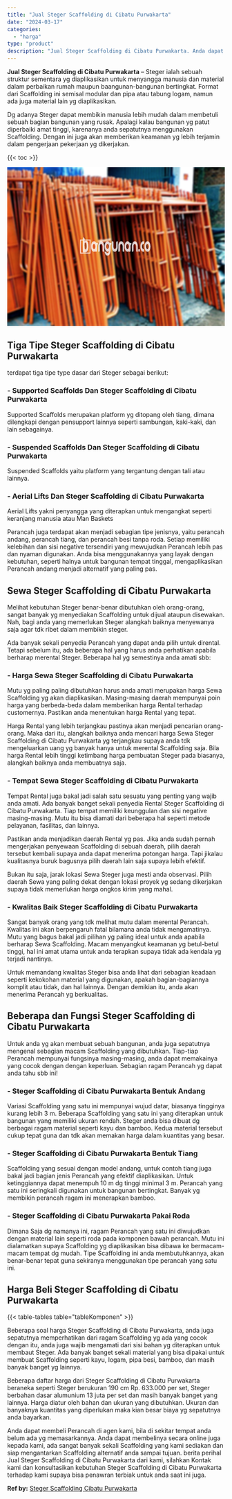 ```yaml
---
title: "Jual Steger Scaffolding di Cibatu Purwakarta"
date: "2024-03-17"
categories: 
  - "harga"
type: "product"
description: "Jual Steger Scaffolding di Cibatu Purwakarta. Anda dapat membeli Perancah di agen kami, bila di sekitar tempat anda belum ada yg memasarkannya. Anda dapat me..."
---
```


**Jual Steger Scaffolding di Cibatu Purwakarta** – Steger ialah sebuah struktur sementara yg diaplikasikan untuk menyangga manusia dan material dalam perbaikan rumah maupun baangunan-bangunan bertingkat. Format dari Scaffolding ini semisal modular dan pipa atau tabung logam, namun ada juga material lain yg diaplikasikan.

Dg adanya Steger dapat membikin manusia lebih mudah dalam membetuli sebuah bagian bangunan yang rusak. Apalagi kalau bangunan yg patut diperbaiki amat tinggi, karenanya anda sepatutnya menggunakan Scaffolding. Dengan ini juga akan memberikan keamanan yg lebih terjamin dalam pengerjaan pekerjaan yg dikerjakan.

{{< toc >}}

![Jual Steger Scaffolding di Cibatu Purwakarta](/images/sewa-scaffolding-steger-06.png)

## Tiga Tipe Steger Scaffolding di Cibatu Purwakarta

terdapat tiga tipe type dasar dari Steger sebagai berikut:

### \- Supported Scaffolds Dan Steger Scaffolding di Cibatu Purwakarta

Supported Scaffolds merupakan platform yg ditopang oleh tiang, dimana dilengkapi dengan pensupport lainnya seperti sambungan, kaki-kaki, dan lain sebagainya.

### \- Suspended Scaffolds Dan Steger Scaffolding di Cibatu Purwakarta

Suspended Scaffolds yaitu platform yang tergantung dengan tali atau lainnya.

### \- Aerial Lifts Dan Steger Scaffolding di Cibatu Purwakarta

Aerial Lifts yakni penyangga yang diterapkan untuk mengangkat seperti keranjang manusia atau Man Baskets

Perancah juga terdapat akan menjadi sebagian tipe jenisnya, yaitu perancah andang, perancah tiang, dan perancah besi tanpa roda. Setiap memiliki kelebihan dan sisi negative tersendiri yang mewujudkan Perancah lebih pas dan nyaman digunakan. Anda bisa menggunakannya yang layak dengan kebutuhan, seperti halnya untuk bangunan tempat tinggal, mengaplikasikan Perancah andang menjadi alternatif yang paling pas.

## Sewa Steger Scaffolding di Cibatu Purwakarta

Melihat kebutuhan Steger benar-benar dibutuhkan oleh orang-orang, sangat banyak yg menyediakan Scaffolding untuk dijual ataupun disewakan. Nah, bagi anda yang memerlukan Steger alangkah baiknya menyewanya saja agar tdk ribet dalam membikin steger.

Ada banyak sekali penyedia Perancah yang dapat anda pilih untuk dirental. Tetapi sebelum itu, ada beberapa hal yang harus anda perhatikan apabila berharap merental Steger. Beberapa hal yg semestinya anda amati sbb:

### \- Harga Sewa Steger Scaffolding di Cibatu Purwakarta

Mutu yg paling paling dibutuhkan harus anda amati merupakan harga Sewa Scaffolding yg akan diaplikasikan. Masing-masing daerah mempunyai poin harga yang berbeda-beda dalam memberikan harga Rental terhadap customernya. Pastikan anda menentukan harga Rental yang tepat.

Harga Rental yang lebih terjangkau pastinya akan menjadi pencarian orang-orang. Maka dari itu, alangkah baiknya anda mencari harga Sewa Steger Scaffolding di Cibatu Purwakarta yg terjangkau supaya anda tdk mengeluarkan uang yg banyak hanya untuk merental Scaffolding saja. Bila harga Rental lebih tinggi ketimbang harga pembuatan Steger pada biasanya, alangkah baiknya anda membuatnya saja.

### \- Tempat Sewa Steger Scaffolding di Cibatu Purwakarta

Tempat Rental juga bakal jadi salah satu sesuatu yang penting yang wajib anda amati. Ada banyak banget sekali penyedia Rental Steger Scaffolding di Cibatu Purwakarta. Tiap tempat memiliki keunggulan dan sisi negative masing-masing. Mutu itu bisa diamati dari beberapa hal seperti metode pelayanan, fasilitas, dan lainnya.

Pastikan anda menjadikan daerah Rental yg pas. Jika anda sudah pernah mengerjakan penyewaan Scaffolding di sebuah daerah, pilih daerah tersebut kembali supaya anda dapat menerima potongan harga. Tapi jikalau kualitasnya buruk bagusnya pilih daerah lain saja supaya lebih efektif.

Bukan itu saja, jarak lokasi Sewa Steger juga mesti anda observasi. Pilih daerah Sewa yang paling dekat dengan lokasi proyek yg sedang dikerjakan supaya tidak memerlukan harga ongkos kirim yang mahal.

### \- Kwalitas Baik Steger Scaffolding di Cibatu Purwakarta

Sangat banyak orang yang tdk melihat mutu dalam merental Perancah. Kwalitas ini akan berpengaruh fatal bilamana anda tidak mengamatinya. Mutu yang bagus bakal jadi pilihan yg paling ideal untuk anda apabila berharap Sewa Scaffolding. Macam menyangkut keamanan yg betul-betul tinggi, hal ini amat utama untuk anda terapkan supaya tidak ada kendala yg terjadi nantinya.

Untuk memandang kwalitas Steger bisa anda lihat dari sebagian keadaan seperti kekokohan material yang digunakan, apakah bagian-bagiannya komplit atau tidak, dan hal lainnya. Dengan demikian itu, anda akan menerima Perancah yg berkualitas.

## Beberapa dan Fungsi Steger Scaffolding di Cibatu Purwakarta

Untuk anda yg akan membuat sebuah bangunan, anda juga sepatutnya mengenal sebagian macam Scaffolding yang dibutuhkan. Tiap-tiap Perancah mempunyai fungsinya masing-masing, anda dapat memakainya yang cocok dengan dengan keperluan. Sebagian ragam Perancah yg dapat anda tahu sbb ini!

### \- Steger Scaffolding di Cibatu Purwakarta Bentuk Andang

Variasi Scaffolding yang satu ini mempunyai wujud datar, biasanya tingginya kurang lebih 3 m. Beberapa Scaffolding yang satu ini yang diterapkan untuk bangunan yang memiliki ukuran rendah. Steger anda bisa dibuat dg berbagai ragam material seperti kayu dan bamboo. Kedua material tersebut cukup tepat guna dan tdk akan memakan harga dalam kuantitas yang besar.

### \- Steger Scaffolding di Cibatu Purwakarta Bentuk Tiang

Scaffolding yang sesuai dengan model andang, untuk contoh tiang juga bakal jadi bagian jenis Perancah yang efektif diaplikasikan. Untuk ketinggiannya dapat menempuh 10 m dg tinggi minimal 3 m. Perancah yang satu ini seringkali digunakan untuk bangunan bertingkat. Banyak yg membikin perancah ragam ini menerapkan bamboo.

### \- Steger Scaffolding di Cibatu Purwakarta Pakai Roda

Dimana Saja dg namanya ini, ragam Perancah yang satu ini diwujudkan dengan material lain seperti roda pada komponen bawah perancah. Mutu ini dialamatkan supaya Scaffolding yg diaplikasikan bisa dibawa ke bermacam-macam tempat dg mudah. Tipe Scaffolding ini anda membutuhkannya, akan benar-benar tepat guna sekiranya menggunakan tipe perancah yang satu ini.

## Harga Beli Steger Scaffolding di Cibatu Purwakarta

{{< table-tables table="tableKomponen" >}}

Beberapa soal harga Steger Scaffolding di Cibatu Purwakarta, anda juga sepatutnya memperhatikan dari ragam Scaffolding yg ada yang cocok dengan itu, anda juga wajib mengamati dari sisi bahan yg diterapkan untuk membaut Steger. Ada banyak banget sekali material yang bisa dipakai untuk membuat Scaffolding seperti kayu, logam, pipa besi, bamboo, dan masih banyak banget yg lainnya.

Beberapa daftar harga dari Steger Scaffolding di Cibatu Purwakarta beraneka seperti Steger berukuran 190 cm Rp. 633.000 per set, Steger berbahan dasar alumunium 13 juta per set dan masih banyak banget yang lainnya. Harga diatur oleh bahan dan ukuran yang dibutuhkan. Ukuran dan banyaknya kuantitas yang diperlukan maka kian besar biaya yg sepatutnya anda bayarkan.

Anda dapat membeli Perancah di agen kami, bila di sekitar tempat anda belum ada yg memasarkannya. Anda dapat membelinya secara online juga kepada kami, ada sangat banyak sekali Scaffolding yang kami sediakan dan siap mengantarkan Scaffolding alternatif anda sampai tujuan. berita perihal Jual Steger Scaffolding di Cibatu Purwakarta dari kami, silahkan Kontak kami dan konsultasikan kebutuhan Steger Scaffolding di Cibatu Purwakarta terhadap kami supaya bisa penawran terbiak untuk anda saat ini juga.

**Ref by:** [Steger Scaffolding Cibatu Purwakarta](https://id.wikipedia.org/wiki/Steger)
